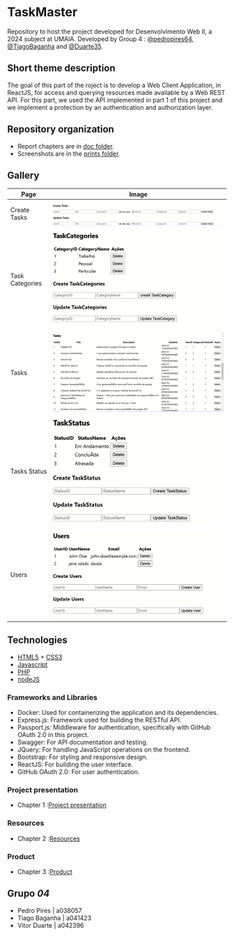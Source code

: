 # TaskMaster

Repository to host the project developed for Desenvolvimento Web II, a 2024 subject at UMAIA. Developed by Group 4 : [@pedropires64](https://github.com/pedropires64), [@TiagoBaganha](https://github.com/TiagoBaganha) and [@Duarte35](https://github.com/Duarte35).

## Short theme description

The goal of this part of the roject is to develop a Web Client Application, in ReactJS, for access and querying resources made available by a Web REST API.
For this part, we used the API implemented in part 1 of this project and we implement a protection by an authentication and authorization layer.

## Repository organization

* Report chapters are in [doc folder](https://github.com/inf23dw2g04/m2_react/tree/abcc2ba4fc03ede1a94fb59704c954fc58b7801e/docsm2).
* Screenshots are in the [prints folder](https://github.com/inf23dw2g04/m2_react/tree/abcc2ba4fc03ede1a94fb59704c954fc58b7801e/prints).


## Gallery

| Page      | Image |
| ----------- | ----------- |
| Create Tasks      | ![Drag Racing](https://github.com/inf23dw2g04/m2_react/blob/5174d069ddf0c6bfc711e0f02245e6a70c70c3c7/prints/createtasks.png)       |
| Task Categories  | ![Drag Racing](https://github.com/inf23dw2g04/m2_react/blob/5174d069ddf0c6bfc711e0f02245e6a70c70c3c7/prints/taskcategories.png)       |
| Tasks | ![Drag Racing](https://github.com/inf23dw2g04/m2_react/blob/5174d069ddf0c6bfc711e0f02245e6a70c70c3c7/prints/tasks.png)       |
| Tasks Status      | ![Drag Racing](https://github.com/inf23dw2g04/m2_react/blob/5174d069ddf0c6bfc711e0f02245e6a70c70c3c7/prints/taskstatus.png)       |
| Users   | ![Drag Racing](https://github.com/inf23dw2g04/m2_react/blob/5174d069ddf0c6bfc711e0f02245e6a70c70c3c7/prints/users.png)       |

## Technologies

* [HTML5](https://html.spec.whatwg.org/multipage/) + [CSS3](https://www.w3.org/Style/CSS/)
* [Javascript](https://developer.mozilla.org/en-US/docs/Learn/JavaScript)
* [PHP](https://www.php.net/)
* [nodeJS](https://nodejs.org/en/)


### Frameworks and Libraries

* Docker: Used for containerizing the application and its dependencies.
* Express.js: Framework used for building the RESTful API.
* Passport.js: Middleware for authentication, specifically with GitHub OAuth 2.0 in this project.
* Swagger: For API documentation and testing.
* JQuery: For handling JavaScript operations on the frontend.
* Bootstrap: For styling and responsive design.
* ReactJS: For building the user interface.
* GitHub OAuth 2.0: For user authentication.


### Project presentation
* Chapter 1 :[Project presentation](https://github.com/inf23dw2g04/m2_react/blob/abcc2ba4fc03ede1a94fb59704c954fc58b7801e/docsm2/Projectpresentation.md)
### Resources
* Chapter 2 :[Resources](https://github.com/inf23dw2g04/m2_react/blob/abcc2ba4fc03ede1a94fb59704c954fc58b7801e/docsm2/product.md)
### Product
* Chapter 3 :[Product](https://github.com/inf23dw2g04/m2_react/blob/abcc2ba4fc03ede1a94fb59704c954fc58b7801e/docsm2/resources.md)


## Grupo _04_
* Pedro Pires | a038057
* Tiago Baganha | a041423
* Vitor Duarte | a042396
